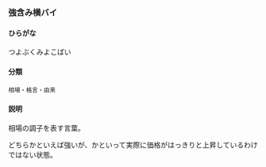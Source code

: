 <div style="display:none;">

## [あ行](securities-terms?id=あ行)
## [か行](securities-terms?id=か行)
## [さ行](securities-terms?id=さ行)
## [た行](securities-terms?id=た行)

</div>

### 強含み横バイ

#### ひらがな

つよぶくみよこばい

#### 分類

`相場・格言・由来`

#### 説明

相場の調子を表す言葉。
どちらかといえば強いが、かといって実際に価格がはっきりと上昇しているわけではない状態。 

<div style="display:none;">

## [な行](securities-terms?id=な行)
## [は行](securities-terms?id=は行)
## [ま行](securities-terms?id=ま行)
## [や行](securities-terms?id=や行)
## [ら行](securities-terms?id=ら行)
## [わ行](securities-terms?id=わ行)
## [英数字・記号](securities-terms?id=英数字・記号)

</div>

